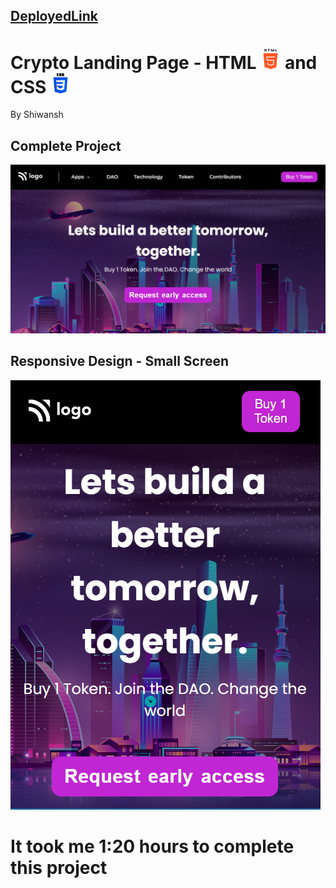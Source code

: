 ## [DeployedLink](https://buycrypto.netlify.app/)
# Crypto Landing Page - HTML ![HTML5](./readmeImgs/html-5.png) and CSS ![CSS3](./readmeImgs/css-3.png)
By Shiwansh
## Complete Project
![CryptoLandingPage](./readmeImgs/Screenshot.PNG)
## Responsive Design - Small Screen
![SmallScreen](./readmeImgs/small-screen.PNG)

# It took me 1:20 hours to complete this project

